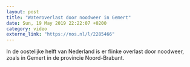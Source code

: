 ```yaml
---
layout: post
title: "Wateroverlast door noodweer in Gemert"
date: Sun, 19 May 2019 22:22:07 +0200
category: video
externe_link: "https://nos.nl/l/2285466"
---
```


In de oostelijke helft van Nederland is er flinke overlast door noodweer, zoals in Gemert in de provincie Noord-Brabant.

